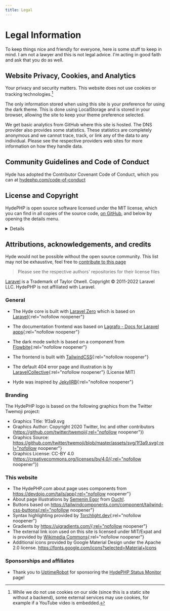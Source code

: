 ```yaml
---
title: Legal
---
```


# Legal Information

To keep things nice and friendly for everyone, here is some stuff to keep in mind.
I am not a lawyer and this is not legal advice. I'm acting in good faith and
ask that you do as well.

## Website Privacy, Cookies, and Analytics

Your privacy and security matters. This website does not use cookies or tracking technologies.[^1] 

The only information stored when using this site is your preference for using the dark theme.
This is done using LocalStorage and is stored in your browser, allowing the site to keep
your theme preference selected.

We get basic analytics from GitHub where this site is hosted. The DNS provider also provides
some statistics. These statistics are completely anonymous and we cannot trace, track, or 
link any of the data to any individual. Please see the respective providers web sites 
for more information on how they handle data.


[^1]: While we do not use cookies on our side (since this is a static site without a backend),
      some external services may use cookies, for example if a YouTube video is embedded.


## Community Guidelines and Code of Conduct

Hyde has adopted the Contributor Covenant Code of Conduct,
which you can at [hydephp.com/code-of-conduct](code-of-conduct)


## License and Copyright

HydePHP is open source software licensed under the MIT license, which you can find in all copies of the source code,
[on GitHub](https://github.com/hydephp/hyde/blob/master/LICENSE.md), and below by opening the details menu.


<details>

### MIT License

**Copyright (c) 2022 Caen De Silva**

Permission is hereby granted, free of charge, to any person obtaining a copy
of this software and associated documentation files (the "Software"), to deal
in the Software without restriction, including without limitation the rights
to use, copy, modify, merge, publish, distribute, sublicense, and/or sell
copies of the Software, and to permit persons to whom the Software is
furnished to do so, subject to the following conditions:

The above copyright notice and this permission notice shall be included in all
copies or substantial portions of the Software.

THE SOFTWARE IS PROVIDED "AS IS", WITHOUT WARRANTY OF ANY KIND, EXPRESS OR
IMPLIED, INCLUDING BUT NOT LIMITED TO THE WARRANTIES OF MERCHANTABILITY,
FITNESS FOR A PARTICULAR PURPOSE AND NONINFRINGEMENT. IN NO EVENT SHALL THE
AUTHORS OR COPYRIGHT HOLDERS BE LIABLE FOR ANY CLAIM, DAMAGES OR OTHER
LIABILITY, WHETHER IN AN ACTION OF CONTRACT, TORT OR OTHERWISE, ARISING FROM,
OUT OF OR IN CONNECTION WITH THE SOFTWARE OR THE USE OR OTHER DEALINGS IN THE
SOFTWARE.

</details>

## Attributions, acknowledgements, and credits

Hyde would not be possible without the open source community.
This list may not be exhaustive, feel free to
[contribute to this page](https://github.com/hydephp/hydephp.com/blob/master/_pages/legal.md)


> Please see the respective authors' repositories for their license files

[Laravel](https://laravel.com/) is a Trademark of Taylor Otwell. Copyright © 2011-2022 Laravel LLC. HydePHP is not affiliated with Laravel.

### General

- The Hyde core is built with [Laravel Zero](https://laravel-zero.com/) which is based on [Laravel](https://laravel.com/){:rel="nofollow noopener"}
- The documentation frontend was based on [Lagrafo - Docs for Laravel apps](https://github.com/caendesilva/lagrafo){:rel="nofollow noopener"}
- The dark mode switch is based on a component from [Flowbite](https://flowbite.com/docs/customize/dark-mode/){:rel="nofollow noopener"}
- The frontend is built with [TailwindCSS](https://tailwindcss.com/){:rel="nofollow noopener"}
- The default 404 error page and illustration is by [LaravelCollective](https://github.com/LaravelCollective/errors){:rel="nofollow noopener"} (License MIT)  
  
- Hyde was inspired by [JekyllRB](https://jekyllrb.com/){:rel="nofollow noopener"}

### Branding

The HydePHP logo is based on the following graphics from the Twitter Twemoji project:

- Graphics Title: 1f3a9.svg
- Graphics Author: Copyright 2020 Twitter, Inc and other contributors (https://github.com/twitter/twemoji{:rel="nofollow noopener"})
- Graphics Source: https://github.com/twitter/twemoji/blob/master/assets/svg/1f3a9.svg{:rel="nofollow noopener"}
- Graphics License: CC-BY 4.0 (https://creativecommons.org/licenses/by/4.0/{:rel="nofollow noopener"})

### This website

- The HydePHP.com about page uses components from https://devdojo.com/tails/app{:rel="nofollow noopener"}
- About page illustrations by <a href="https://icons8.com/illustrations/author/d7G1hwdhjPTV" rel="noopener noreferrer nofollow">Semenin Egor</a> from <a href="https://icons8.com/illustrations" rel="noopener noreferrer nofollow">Ouch!</a>.
- Buttons based on https://tailwindcomponents.com/component/tailwind-css-buttons{:rel="nofollow noopener"}
- Syntax highlighting provided by [Torchlight.dev](https://torchlight.dev/){:rel="nofollow noopener"}
- Gradients by https://uigradients.com/{:rel="nofollow noopener"}
- The external link icon used on this site is licensed under MIT/Expat and is provided by [Wikimedia Commons](https://commons.wikimedia.org/wiki/File:VisualEditor_-_Icon_-_External-link.svg){:rel="nofollow noopener"}
- Additional icons provided by Google Material Design under the Apache 2.0 license. https://fonts.google.com/icons?selected=Material+Icons

### Sponsorships and affiliates

- Thank you to [UptimeRobot](https://uptimerobot.com/?rid=33f574d058c2f3) for sponsoring the [HydePHP Status Monitor](https://status.hydephp.com/) page!
